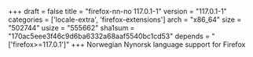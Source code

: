 +++
draft = false
title = "firefox-nn-no 117.0.1-1"
version = "117.0.1-1"
categories = ['locale-extra', 'firefox-extensions']
arch = "x86_64"
size = "502744"
usize = "555662"
sha1sum = "170ac5eee3f46c9d6ba6332a68aaf5540bc1cd53"
depends = "['firefox>=117.0.1']"
+++
Norwegian Nynorsk language support for Firefox